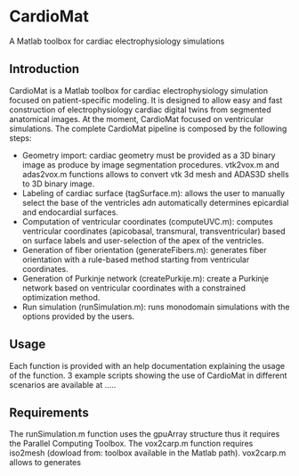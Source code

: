 # CardioMat
A Matlab toolbox for cardiac electrophysiology simulations

## Introduction

CardioMat is a Matlab toolbox for cardiac electrophysiology simulation focused on patient-specific modeling. It is designed to allow easy and fast construction of electrophysiology cardiac digital twins from segmented anatomical images. At the moment, CardioMat focused on ventricular simulations. The complete CardioMat pipeline is composed by the following steps:
- Geometry import: cardiac geometry must be provided as a 3D binary image as produce by image segmentation procedures. vtk2vox.m and adas2vox.m functions allows to convert vtk 3d mesh and ADAS3D shells to 3D binary image.
- Labeling of cardiac surface (tagSurface.m):  allows the user to manually select the base of the ventricles adn automatically determines epicardial and endocardial surfaces.
- Computation of ventricular coordinates (computeUVC.m): computes ventricular coordinates (apicobasal, transmural, transventricular) based on surface labels and user-selection of the apex of the ventricles.
- Generation of fiber orientation (generateFibers.m): generates fiber orientation with a rule-based method starting from ventricular coordinates.
- Generation of Purkinje network (createPurkije.m): create a Purkinje network based on ventricular coordinates with a constrained optimization method.
-  Run simulation (runSimulation.m): runs monodomain simulations with the options provided by the users.

## Usage

Each function is provided with an help documentation explaining the usage of the function. 3 example scripts showing the use of CardioMat in different scenarios are available at .....  

## Requirements

The runSimulation.m function uses the gpuArray structure thus it requires the Parallel Computing Toolbox.
The vox2carp.m function requires iso2mesh (dowload from:  toolbox available in the Matlab path). vox2carp.m allows to generates  

